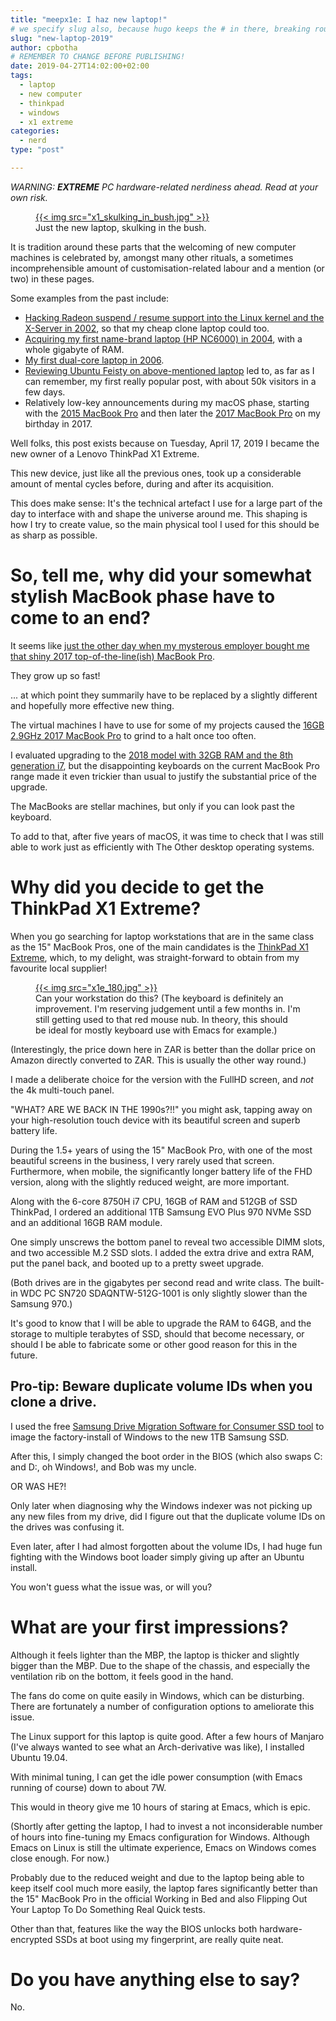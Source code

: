 ```yaml
---
title: "meepx1e: I haz new laptop!"
# we specify slug also, because hugo keeps the # in there, breaking routing
slug: "new-laptop-2019"
author: cpbotha
# REMEMBER TO CHANGE BEFORE PUBLISHING!
date: 2019-04-27T14:02:00+02:00
tags:
  - laptop
  - new computer
  - thinkpad
  - windows
  - x1 extreme
categories:
  - nerd
type: "post"

---
```

_WARNING: **EXTREME** PC hardware-related nerdiness ahead. Read at your own risk._ 

<figure>
<a href="x1_skulking_in_bush.jpg">
{{< img src="x1_skulking_in_bush.jpg" >}}
</a>
<figcaption>Just the new laptop, skulking in the bush.
</figure>

It is tradition around these parts that the welcoming of new computer machines
is celebrated by, amongst many other rituals, a sometimes incomprehensible
amount of customisation-related labour and a mention (or two) in these pages.

Some examples from the past include:

- [Hacking Radeon suspend / resume support into the Linux kernel and the
  X-Server in 2002](/2002/07/26/whoohooo-xfree86-dri-hacked-to-suspendresume/),
  so that my cheap clone laptop could too.
- [Acquiring my first name-brand laptop (HP NC6000) in
  2004](/2004/05/26/laptop-no-2/), with a whole gigabyte of RAM.
- [My first dual-core laptop in 2006](/2006/07/22/new-new-laptop-laptop/).
- [Reviewing Ubuntu Feisty on above-mentioned
  laptop](/2007/04/10/a-critical-look-at-ubuntu-feisty-beta-on-an-hp-nc8430-laptop/)
  led to, as far as I can remember, my first really popular post, with about
  50k visitors in a few days.
- Relatively low-key announcements during my macOS phase, starting with the [2015
  MacBook Pro](/2015/06/14/weekly-head-voices-91-theyre-back/) and then later
  the [2017 MacBook Pro](/2017/09/05/weekly-head-voices-125/) on my birthday in
  2017.

Well folks, this post exists because on Tuesday, April 17, 2019 I became the
new owner of a Lenovo ThinkPad X1 Extreme.

This new device, just like all the previous ones, took up a considerable amount
of mental cycles before, during and after its acquisition.

This does make sense: It's the technical artefact I use for a large part of the
day to interface with and shape the universe around me. This shaping is how I
try to create value, so the main physical tool I used for this should be as
sharp as possible.

# So, tell me, why did your somewhat stylish MacBook phase have to come to an end?

It seems like [just the other day when my mysterous employer bought me that
shiny 2017 top-of-the-line(ish) MacBook
Pro](https://cpbotha.net/2017/09/05/weekly-head-voices-125/#new-laptop).

They grow up so fast!

... at which point they summarily have to be replaced by a slightly different
and hopefully more effective new thing.

The virtual machines I have to use for some of my projects caused the [16GB
2.9GHz 2017 MacBook Pro](https://support.apple.com/kb/SP756?locale=en_US) to
grind to a halt once too often.

I evaluated upgrading to the [2018 model with 32GB RAM and the 8th generation
i7](https://support.apple.com/kb/SP776?locale=en_US), but the disappointing
keyboards on the current MacBook Pro range made it even trickier than usual to
justify the substantial price of the upgrade.

The MacBooks are stellar machines, but only if you can look past the keyboard.

To add to that, after five years of macOS, it was time to check that I was
still able to work just as efficiently with The Other desktop operating
systems.

# Why did you decide to get the ThinkPad X1 Extreme?

When you go searching for laptop workstations that are in the same class as the
15" MacBook Pros, one of the main candidates is the [ThinkPad X1
Extreme](https://www.lenovo.com/za/en/laptops/thinkpad/x-series/ThinkPad-X1-Extreme/p/22TP2TXX1E1),
which, to my delight, was straight-forward to obtain from my favourite local
supplier!

<figure>
<a href="x1e_180.jpg">
{{< img src="x1e_180.jpg" >}}
</a>
<figcaption>Can your workstation do this? (The keyboard is definitely an
improvement. I'm reserving judgement until a few months in. I'm still getting
used to that red mouse nub. In theory, this should be ideal for mostly keyboard
use with Emacs for example.) </figcaption>

</figure>

(Interestingly, the price down here in ZAR is better than the dollar price on
Amazon directly converted to ZAR. This is usually the other way round.)

I made a deliberate choice for the version with the FullHD screen, and *not*
the 4k multi-touch panel.

"WHAT? ARE WE BACK IN THE 1990s?!!" you might ask, tapping away on your
high-resolution touch device with its beautiful screen and superb battery life.

During the 1.5+ years of using the 15" MacBook Pro, with one of the most
beautiful screens in the business, I very rarely used that screen. Furthermore,
when mobile, the significantly longer battery life of the FHD version, along
with the slightly reduced weight, are more important.

Along with the 6-core 8750H i7 CPU, 16GB of RAM and 512GB of SSD ThinkPad, I
ordered an additional 1TB Samsung EVO Plus 970 NVMe SSD and an additional 16GB
RAM module.

One simply unscrews the bottom panel to reveal two accessible DIMM slots, and
two accessible M.2 SSD slots. I added the extra drive and extra RAM, put the
panel back, and booted up to a pretty sweet upgrade.

(Both drives are in the gigabytes per second read and write class. The built-in
WDC PC SN720 SDAQNTW-512G-1001 is only slightly slower than the Samsung 970.)

It's good to know that I will be able to upgrade the RAM to 64GB, and the
storage to multiple terabytes of SSD, should that become necessary, or should I
be able to fabricate some or other good reason for this in the future.

## Pro-tip: Beware duplicate volume IDs when you clone a drive.

I used the free [Samsung Drive Migration Software for Consumer SSD
tool](https://www.samsung.com/semiconductor/minisite/ssd/download/tools/) to
image the factory-install of Windows to the new 1TB Samsung SSD.

After this, I simply changed the boot order in the BIOS (which also swaps C:
and D:, oh Windows!, and Bob was my uncle.

OR WAS HE?!

Only later when diagnosing why the Windows indexer was not picking up any new
files from my drive, did I figure out that the duplicate volume IDs on the
drives was confusing it.

Even later, after I had almost forgotten about the volume IDs, I had huge fun
fighting with the Windows boot loader simply giving up after an Ubuntu install.

You won't guess what the issue was, or will you?

# What are your first impressions?

Although it feels lighter than the MBP, the laptop is thicker and slightly
bigger than the MBP. Due to the shape of the chassis, and especially the
ventilation rib on the bottom, it feels good in the hand.

The fans do come on quite easily in Windows, which can be disturbing. There are
fortunately a number of configuration options to ameliorate this issue.

The Linux support for this laptop is quite good. After a few hours of Manjaro
(I've always wanted to see what an Arch-derivative was like), I installed
Ubuntu 19.04.

With minimal tuning, I can get the idle power consumption (with Emacs running
of course) down to about 7W.

This would in theory give me 10 hours of staring at Emacs, which is epic.

(Shortly after getting the laptop, I had to invest a not inconsiderable number
of hours into fine-tuning my Emacs configuration for Windows. Although Emacs on
Linux is still the ultimate experience, Emacs on Windows comes close
enough. For now.)

Probably due to the reduced weight and due to the laptop being able to keep
itself cool much more easily, the laptop fares significantly better than the
15" MacBook Pro in the official Working in Bed and also Flipping Out Your
Laptop To Do Something Real Quick tests.

Other than that, features like the way the BIOS unlocks both hardware-encrypted
SSDs at boot using my fingerprint, are really quite neat.

# Do you have anything else to say?

No.
